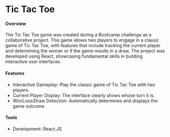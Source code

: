 <h1>Tic Tac Toe</h1>
<h4>Overview</h4>
<p>The Tic Tac Toe game was created during a Bootcamp challenge as a collaborative project. This game allows two players to engage in a classic game of Tic Tac Toe, with features that include tracking the current player and determining the winner or if the game results in a draw. The project was developed using React, showcasing fundamental skills in building interactive user interfaces.</p>

<h4>Features</h4>
<ul>
<li>Interactive Gameplay: Play the classic game of Tic Tac Toe with two players.</li>
<li>Current Player Display: The interface clearly shows whose turn it is.</li>
<li>Win/Loss/Draw Detection: Automatically determines and displays the game outcome.</li>
</ul>

<h4>Tools</h4>
<ul>
<li>Development: React.JS</li>
</ul>
